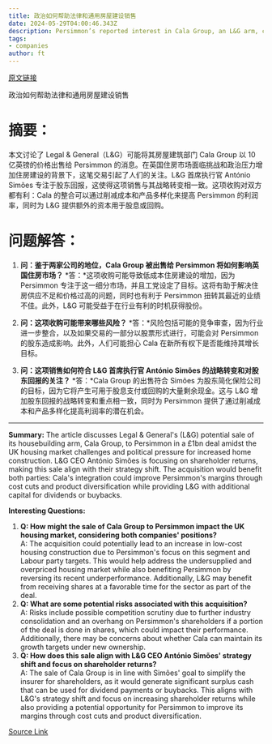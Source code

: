 ```yaml
---
title: 政治如何帮助法律和通用房屋建设销售
date: 2024-05-29T04:00:46.343Z
description: Persimmon’s reported interest in Cala Group, an L&G arm, could make sense for all involved
tags: 
- companies
author: ft
---
```


[原文链接](https://ft.com/content/6fb137d4-9eca-4ad7-bbda-73fc2e800edf)

政治如何帮助法律和通用房屋建设销售

# 摘要：
本文讨论了 Legal & General（L&G）可能将其房屋建筑部门 Cala Group 以 10 亿英镑的价格出售给 Persimmon 的消息。在英国住房市场面临挑战和政治压力增加住房建设的背景下，这笔交易引起了人们的关注。L&G 首席执行官 António Simões 专注于股东回报，这使得这项销售与其战略转变相一致。这项收购对双方都有利：Cala 的整合可以通过削减成本和产品多样化来提高 Persimmon 的利润率，同时为 L&G 提供额外的资本用于股息或回购。

# 问题解答：

1. **问：鉴于两家公司的地位，Cala Group 被出售给 Persimmon 将如何影响英国住房市场？**
   *答：*这项收购可能导致低成本住房建设的增加，因为 Persimmon 专注于这一细分市场，并且工党设定了目标。这将有助于解决住房供应不足和价格过高的问题，同时也有利于 Persimmon 扭转其最近的业绩不佳。此外，L&G 可能受益于在行业有利的时机获得股份。

2. **问：这项收购可能带来哪些风险？**
   *答：*风险包括可能的竞争审查，因为行业进一步整合，以及如果交易的一部分以股票形式进行，可能会对 Persimmon 的股东造成影响。此外，人们可能担心 Cala 在新所有权下是否能维持其增长目标。

3. **问：这项销售如何符合 L&G 首席执行官 António Simões 的战略转变和对股东回报的关注？**
   *答：*Cala Group 的出售符合 Simões 为股东简化保险公司的目标，因为它将产生可用于股息支付或回购的大量剩余现金。这与 L&G 增加股东回报的战略转变和重点相一致，同时为 Persimmon 提供了通过削减成本和产品多样化提高利润率的潜在机会。

---

**Summary:**
The article discusses Legal & General's (L&G) potential sale of its housebuilding arm, Cala Group, to Persimmon in a £1bn deal amidst the UK housing market challenges and political pressure for increased home construction. L&G CEO António Simões is focusing on shareholder returns, making this sale align with their strategy shift. The acquisition would benefit both parties: Cala's integration could improve Persimmon's margins through cost cuts and product diversification while providing L&G with additional capital for dividends or buybacks.

**Interesting Questions:**
1. **Q: How might the sale of Cala Group to Persimmon impact the UK housing market, considering both companies' positions?**  
A: The acquisition could potentially lead to an increase in low-cost housing construction due to Persimmon's focus on this segment and Labour party targets. This would help address the undersupplied and overpriced housing market while also benefiting Persimmon by reversing its recent underperformance. Additionally, L&G may benefit from receiving shares at a favorable time for the sector as part of the deal.
2. **Q: What are some potential risks associated with this acquisition?**  
A: Risks include possible competition scrutiny due to further industry consolidation and an overhang on Persimmon's shareholders if a portion of the deal is done in shares, which could impact their performance. Additionally, there may be concerns about whether Cala can maintain its growth targets under new ownership.
3. **Q: How does this sale align with L&G CEO António Simões' strategy shift and focus on shareholder returns?**  
A: The sale of Cala Group is in line with Simões' goal to simplify the insurer for shareholders, as it would generate significant surplus cash that can be used for dividend payments or buybacks. This aligns with L&G's strategy shift and focus on increasing shareholder returns while also providing a potential opportunity for Persimmon to improve its margins through cost cuts and product diversification.

[Source Link](https://ft.com/content/6fb137d4-9eca-4ad7-bbda-73fc2e800edf)

